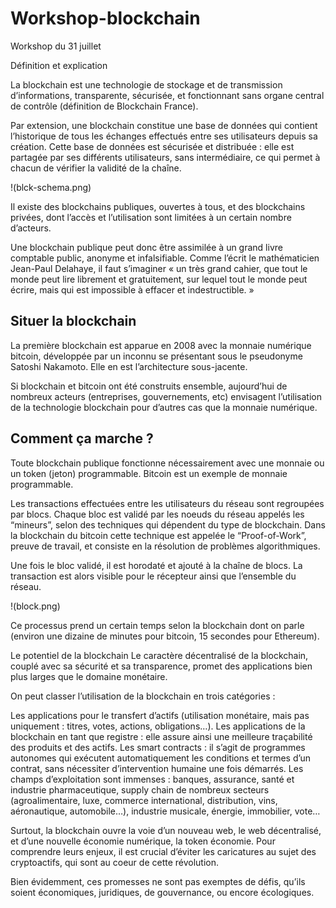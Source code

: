 # Workshop-blockchain
Workshop du 31 juillet

Définition et explication

La blockchain est une technologie de stockage et de transmission d’informations, transparente, sécurisée, et fonctionnant sans organe central de contrôle (définition de Blockchain France).

Par extension, une blockchain constitue une base de données qui contient l’historique de tous les échanges effectués entre ses utilisateurs depuis sa création. Cette base de données est sécurisée et distribuée : elle est partagée par ses différents utilisateurs, sans intermédiaire, ce qui permet à chacun de vérifier la validité de la chaîne.

!(blck-schema.png)

Il existe des blockchains publiques, ouvertes à tous, et des blockchains privées, dont l’accès et l’utilisation sont limitées à un certain nombre d’acteurs.

Une blockchain publique peut donc être assimilée à un grand livre comptable public, anonyme et infalsifiable. Comme l’écrit le mathématicien Jean-Paul Delahaye, il faut s’imaginer « un très grand cahier, que tout le monde peut lire librement et gratuitement, sur lequel tout le monde peut écrire, mais qui est impossible à effacer et indestructible. »

## Situer la blockchain

La première blockchain est apparue en 2008 avec la monnaie numérique bitcoin, développée par un inconnu se présentant sous le pseudonyme Satoshi Nakamoto. Elle en est l’architecture sous-jacente.

Si blockchain et bitcoin ont été construits ensemble, aujourd’hui de nombreux acteurs (entreprises, gouvernements, etc) envisagent l’utilisation de la technologie blockchain pour d’autres cas que la monnaie numérique.

## Comment ça marche ?

Toute blockchain publique fonctionne nécessairement avec une monnaie ou un token (jeton) programmable. Bitcoin est un exemple de monnaie programmable.

Les transactions effectuées entre les utilisateurs du réseau sont regroupées par blocs. Chaque bloc est validé par les noeuds du réseau appelés les “mineurs”, selon des techniques qui dépendent du type de blockchain. Dans la blockchain du bitcoin cette technique est appelée le “Proof-of-Work”, preuve de travail, et consiste en la résolution de problèmes algorithmiques.

Une fois le bloc validé, il est horodaté et ajouté à la chaîne de blocs. La transaction est alors visible pour le récepteur ainsi que l’ensemble du réseau.

!(block.png)

Ce processus prend un certain temps selon la blockchain dont on parle (environ une dizaine de minutes pour bitcoin, 15 secondes pour Ethereum).

Le potentiel de la blockchain
Le caractère décentralisé de la blockchain, couplé avec sa sécurité et sa transparence, promet des applications bien plus larges que le domaine monétaire.

On peut classer l’utilisation de la blockchain en trois catégories :

Les applications pour le transfert d’actifs (utilisation monétaire, mais pas uniquement : titres, votes, actions, obligations…).
Les applications de la blockchain en tant que registre : elle assure ainsi une meilleure traçabilité des produits et des actifs.
Les smart contracts : il s’agit de programmes autonomes qui exécutent automatiquement les conditions et termes d’un contrat, sans nécessiter d’intervention humaine une fois démarrés.
Les champs d’exploitation sont immenses : banques, assurance, santé et industrie pharmaceutique, supply chain de nombreux secteurs (agroalimentaire, luxe, commerce international, distribution, vins, aéronautique, automobile…), industrie musicale, énergie, immobilier, vote…

Surtout, la blockchain ouvre la voie d’un nouveau web, le web décentralisé, et d’une nouvelle économie numérique, la token économie. Pour comprendre leurs enjeux, il est crucial d’éviter les caricatures au sujet des cryptoactifs, qui sont au coeur de cette révolution.

Bien évidemment, ces promesses ne sont pas exemptes de défis, qu’ils soient économiques, juridiques, de gouvernance, ou encore écologiques.
